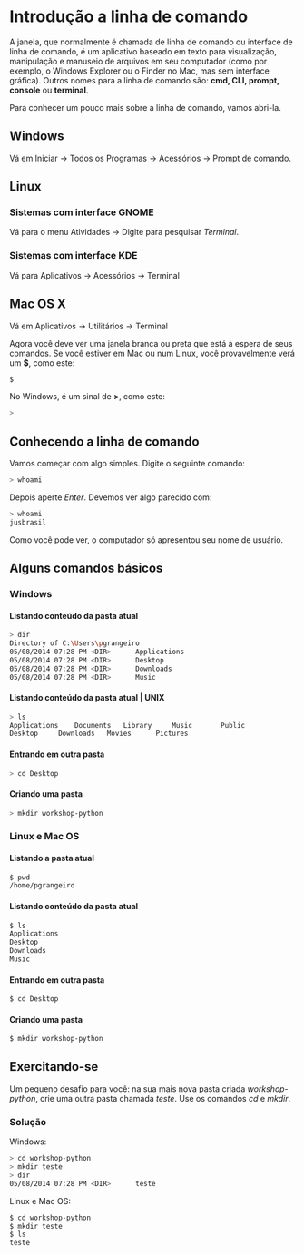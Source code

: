 # Introdução a linha de comando

A janela, que normalmente é chamada de linha de comando ou interface de linha de comando, é um aplicativo baseado em texto para visualização, manipulação e manuseio de arquivos em seu computador (como por exemplo, o Windows Explorer ou o Finder no Mac, mas sem interface gráfica). Outros nomes para a linha de comando são: __cmd, CLI, prompt, console__ ou __terminal__.

Para conhecer um pouco mais sobre a linha de comando, vamos abri-la.

## Windows
Vá em Iniciar → Todos os Programas → Acessórios → Prompt de comando.

## Linux

### Sistemas com interface GNOME
Vá para o menu Atividades → Digite para pesquisar _Terminal_.

### Sistemas com interface KDE
Vá para Aplicativos → Acessórios → Terminal

## Mac OS X
Vá em Aplicativos → Utilitários → Terminal

Agora você deve ver uma janela branca ou preta que está à espera de seus comandos.
Se você estiver em Mac ou num Linux, você provavelmente verá um __$__, como este:
```sh
$
```

No Windows, é um sinal de __>__, como este:
```sh
>
```

## Conhecendo a linha de comando
Vamos começar com algo simples. Digite o seguinte comando:
```sh
> whoami
```

Depois aperte _Enter_. Devemos ver algo parecido com:
```sh
> whoami
jusbrasil
```

Como você pode ver, o computador só apresentou seu nome de usuário.

## Alguns comandos básicos

### Windows


#### Listando conteúdo da pasta atual
```sh
> dir
Directory of C:\Users\pgrangeiro
05/08/2014 07:28 PM <DIR>      Applications
05/08/2014 07:28 PM <DIR>      Desktop
05/08/2014 07:28 PM <DIR>      Downloads
05/08/2014 07:28 PM <DIR>      Music
```

#### Listando conteúdo da pasta atual | UNIX
```sh
> ls
Applications	Documents	Library		Music		Public
Desktop		Downloads	Movies		Pictures
```

#### Entrando em outra pasta
```sh
> cd Desktop
```

#### Criando uma pasta
```sh
> mkdir workshop-python
```

### Linux e Mac OS

#### Listando a pasta atual
```sh
$ pwd
/home/pgrangeiro
```

#### Listando conteúdo da pasta atual
```sh
$ ls
Applications
Desktop
Downloads
Music
```

#### Entrando em outra pasta
```sh
$ cd Desktop
```

#### Criando uma pasta
```sh
$ mkdir workshop-python
```

## Exercitando-se
Um pequeno desafio para você: na sua mais nova pasta criada _workshop-python_, crie uma outra pasta chamada _teste_. Use os comandos _cd_ e _mkdir_.

### Solução
Windows:
```sh
> cd workshop-python
> mkdir teste
> dir
05/08/2014 07:28 PM <DIR>      teste
```

Linux e Mac OS:
```sh
$ cd workshop-python
$ mkdir teste
$ ls
teste
```
